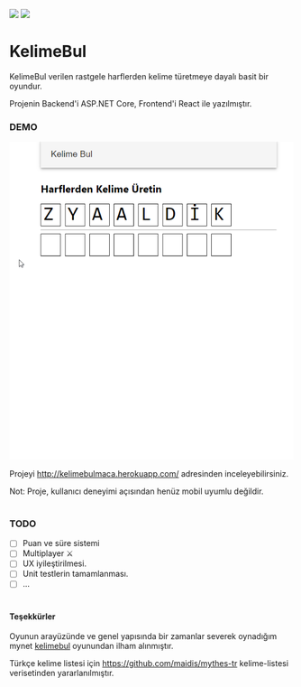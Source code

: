 ![](https://github.com/gktnkrdg/kelimebul/workflows/frontend-ci/badge.svg) ![](https://github.com/gktnkrdg/kelimebul/workflows/backend-ci/badge.svg)

# KelimeBul 

KelimeBul verilen rastgele harflerden kelime türetmeye dayalı basit bir oyundur.
 
Projenin Backend'i  ASP.NET Core, Frontend'i React ile yazılmıştır.


### DEMO
![](.github/readme/demo-1.gif)


Projeyi http://kelimebulmaca.herokuapp.com/ adresinden inceleyebilirsiniz.

Not: Proje,  kullanıcı deneyimi açısından henüz mobil uyumlu değildir.

#

### TODO

- [ ] Puan ve süre sistemi  
- [ ] Multiplayer  :crossed_swords: 
- [ ] UX iyileştirilmesi.
- [ ] Unit testlerin tamamlanması.
- [ ] ...

#


#### Teşekkürler

Oyunun arayüzünde ve genel yapısında  bir zamanlar severek oynadığım mynet [kelimebul](http://bilenkazanir.mynet.com/kelimebul) oyunundan ilham alınmıştır. 

Türkçe kelime listesi için https://github.com/maidis/mythes-tr kelime-listesi verisetinden yararlanılmıştır. 

